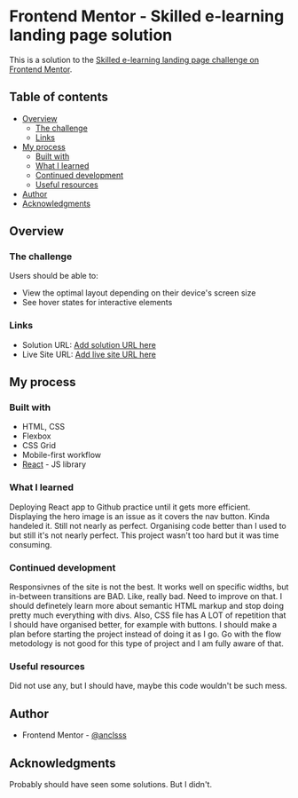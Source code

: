 # Frontend Mentor - Skilled e-learning landing page solution

This is a solution to the [Skilled e-learning landing page challenge on Frontend Mentor](https://www.frontendmentor.io/challenges/skilled-elearning-landing-page-S1ObDrZ8q).

## Table of contents

- [Overview](#overview)
  - [The challenge](#the-challenge)
  - [Links](#links)
- [My process](#my-process)
  - [Built with](#built-with)
  - [What I learned](#what-i-learned)
  - [Continued development](#continued-development)
  - [Useful resources](#useful-resources)
- [Author](#author)
- [Acknowledgments](#acknowledgments)

## Overview

### The challenge

Users should be able to:

- View the optimal layout depending on their device's screen size
- See hover states for interactive elements

### Links

- Solution URL: [Add solution URL here](https://your-solution-url.com)
- Live Site URL: [Add live site URL here](https://your-live-site-url.com)

## My process

### Built with

- HTML, CSS
- Flexbox
- CSS Grid
- Mobile-first workflow
- [React](https://reactjs.org/) - JS library

### What I learned

Deploying React app to Github practice until it gets more efficient. Displaying the hero image is an issue as it covers the nav button. Kinda handeled it. Still not nearly as perfect. Organising code better than I used to but still it's not nearly perfect. This project wasn't too hard but it was time consuming.

### Continued development

Responsivnes of the site is not the best. It works well on specific widths, but in-between transitions are BAD.
Like, really bad. Need to improve on that. I should definetely learn more about semantic HTML markup and stop doing pretty much everything with divs. Also, CSS file has A LOT of repetition that I should have organised better, for example with buttons. I should make a plan before starting the project instead of doing it as I go. Go with the flow metodology is not good for this type of project and I am fully aware of that.

### Useful resources

Did not use any, but I should have, maybe this code wouldn't be such mess.

## Author

- Frontend Mentor - [@anclsss](https://www.frontendmentor.io/profile/anclsss)

## Acknowledgments

Probably should have seen some solutions. But I didn't.
